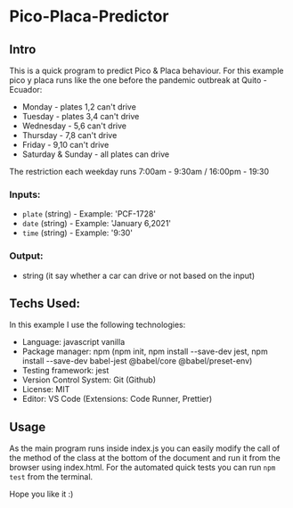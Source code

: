 # Pico-Placa-Predictor

## Intro

This is a quick program to predict Pico & Placa behaviour.
For this example pico y placa runs like the one before the pandemic outbreak at Quito - Ecuador:

- Monday - plates 1,2 can't drive
- Tuesday - plates 3,4 can't drive
- Wednesday - 5,6 can't drive
- Thursday - 7,8 can't drive
- Friday - 9,10 can't drive
- Saturday & Sunday - all plates can drive

The restriction each weekday runs 7:00am - 9:30am / 16:00pm - 19:30

### Inputs:

* `plate` (string) - Example: 'PCF-1728'
* `date` (string) - Example: 'January 6,2021'
* `time` (string) - Example: '9:30'

### Output:

* string (it say whether a car can drive or not based on the input)

## Techs Used:

In this example I use the following technologies:

- Language: javascript vanilla
- Package manager: npm (npm init, npm install --save-dev jest, npm install --save-dev babel-jest @babel/core @babel/preset-env)
- Testing framework: jest
- Version Control System: Git (Github)
- License: MIT
- Editor: VS Code (Extensions: Code Runner, Prettier)

## Usage

As the main program runs inside index.js you can easily modify the call of the method of the class at the bottom of the document and run it from the browser using index.html.
For the automated quick tests you can run `npm test` from the terminal.

Hope you like it :)
